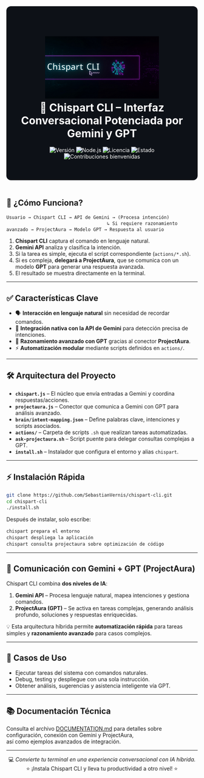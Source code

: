 <div style="background-image: url('assets/bg.png'); background-size: cover; background-repeat: no-repeat; padding: 40px 20px; border-radius: 12px; color: #ffffff; background-color: #0d1117;">
  <h1 align="center">
    <img src="./assets/logo.png" alt="Chispart CLI Logo" width="300"><br>
    🚀 Chispart CLI – Interfaz Conversacional Potenciada por Gemini y GPT
  </h1>

  <p align="center">
    <img src="https://img.shields.io/badge/version-1.0.0-blue.svg" alt="Versión">
    <img src="https://img.shields.io/badge/node-%3E%3D18.0.0-green.svg" alt="Node.js">
    <img src="https://img.shields.io/badge/license-MIT-yellow.svg" alt="Licencia">
    <img src="https://img.shields.io/badge/status-active-success.svg" alt="Estado">
    <img src="https://img.shields.io/badge/contributions-welcome-orange.svg" alt="Contribuciones bienvenidas">
  </p>
</div>

<br>

## 🧠 ¿Cómo Funciona?

```
Usuario → Chispart CLI → API de Gemini → (Procesa intención) 
                                     ↳ Si requiere razonamiento avanzado → ProjectAura → Modelo GPT → Respuesta al usuario
```

1. **Chispart CLI** captura el comando en lenguaje natural.  
2. **Gemini API** analiza y clasifica la intención.  
3. Si la tarea es simple, ejecuta el script correspondiente (`actions/*.sh`).  
4. Si es compleja, **delegará a ProjectAura**, que se comunica con un modelo **GPT** para generar una respuesta avanzada.  
5. El resultado se muestra directamente en la terminal.

---

## ✅ Características Clave

- 🗣️ **Interacción en lenguaje natural** sin necesidad de recordar comandos.  
- 🤝 **Integración nativa con la API de Gemini** para detección precisa de intenciones.  
- 🤖 **Razonamiento avanzado con GPT** gracias al conector **ProjectAura**.  
- ⚡ **Automatización modular** mediante scripts definidos en `actions/`.

---

## 🛠️ Arquitectura del Proyecto

- **`chispart.js`** – El núcleo que envía entradas a Gemini y coordina respuestas/acciones.  
- **`projectaura.js`** – Conector que comunica a Gemini con GPT para análisis avanzado.  
- **`brain/intent-mapping.json`** – Define palabras clave, intenciones y scripts asociados.  
- **`actions/`** – Carpeta de scripts `.sh` que realizan tareas automatizadas.  
- **`ask-projectaura.sh`** – Script puente para delegar consultas complejas a GPT.  
- **`install.sh`** – Instalador que configura el entorno y alias `chispart`.

---

## ⚡ Instalación Rápida

```bash
git clone https://github.com/SebastianVernis/chispart-cli.git 
cd chispart-cli
./install.sh
```

Después de instalar, solo escribe:

```bash
chispart prepara el entorno
chispart despliega la aplicación
chispart consulta projectaura sobre optimización de código
```

---

## 🤖 Comunicación con Gemini + GPT (ProjectAura)

Chispart CLI combina **dos niveles de IA**:

1. **Gemini API** – Procesa lenguaje natural, mapea intenciones y gestiona comandos.  
2. **ProjectAura (GPT)** – Se activa en tareas complejas, generando análisis profundo, soluciones y respuestas enriquecidas.  

💡 Esta arquitectura híbrida permite **automatización rápida** para tareas simples y **razonamiento avanzado** para casos complejos.

---

## 🧩 Casos de Uso

- Ejecutar tareas del sistema con comandos naturales.  
- Debug, testing y despliegue con una sola instrucción.  
- Obtener análisis, sugerencias y asistencia inteligente vía GPT.

---

## 📚 Documentación Técnica

Consulta el archivo [DOCUMENTATION.md](./DOCUMENTATION.md) para detalles sobre configuración, conexión con Gemini y ProjectAura,  
así como ejemplos avanzados de integración.

---

<div align="center">
  💻 <em>Convierte tu terminal en una experiencia conversacional con IA híbrida.</em><br>
  ⭐ ¡Instala Chispart CLI y lleva tu productividad a otro nivel! ⭐
</div>